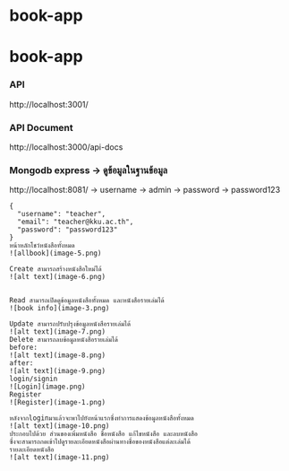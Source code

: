 # book-app

# book-app

### API

http://localhost:3001/

### API Document

http://localhost:3000/api-docs

### Mongodb express -> ดูข้อมูลในฐานข้อมูล

http://localhost:8081/
-> username -> admin
-> password -> password123

```
{
  "username": "teacher",
  "email": "teacher@kku.ac.th",
  "password": "password123"
}
หน้าหลักโชว์หนังสือทั้งหมด
![allbook](image-5.png)

Create สามารถสร้างหนังสือใหม่ได้
![alt text](image-6.png)


Read สามารถเปิดดูข้อมูลหนังสือทั้งหมด และหนังสือรายเล่มได้
![book info](image-3.png)

Update สามารถปรับปรุงข้อมูลหนังสือรายเล่มได้
![alt text](image-7.png)
Delete สามารถลบข้อมูลหนังสือรายเล่มได้
before:
![alt text](image-8.png)
after:
![alt text](image-9.png)
login/signin
![Login](image.png)
Register
![Register](image-1.png)

หลังจากloginมาแล้วจะพาไปยังหน้าแรกซึ่งทำการแสดงข้อมูลหนังสือทั้งหมด
![alt text](image-10.png)
ประกอบไปด้วย ส่วนของเพิ่มหนังสือ ชื่อหนังสือ แก้ไขหนังสือ และลบหนังสือ
ซึ่งจะสามารถกดเข้าไปดูรายละเอียดหนังสือผ่านทางชื่อของหนังสือแต่ละเล่มได้
รายละเอียดหนังสือ
![alt text](image-11.png)
